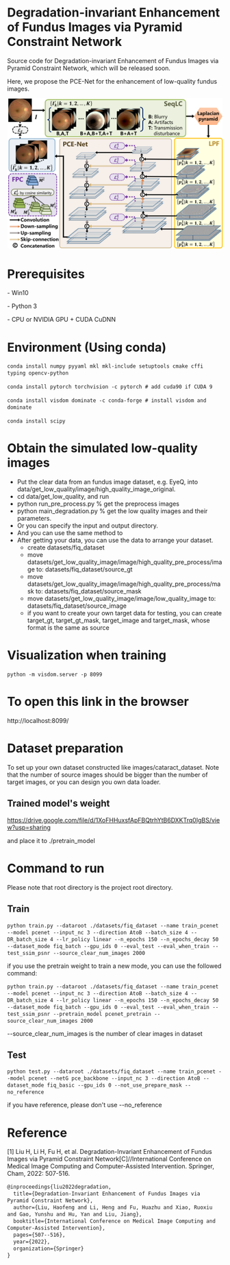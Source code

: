 # **Degradation-invariant Enhancement of Fundus Images via Pyramid Constraint Network**
Source code for Degradation-invariant Enhancement of Fundus Images via Pyramid Constraint Network, which will be released soon.

Here, we propose the PCE-Net for the enhancement of low-quality fundus images. 

![](./images/architecture.png)

# Prerequisites

\- Win10

\- Python 3

\- CPU or NVIDIA GPU + CUDA CuDNN

# Environment (Using conda)

```
conda install numpy pyyaml mkl mkl-include setuptools cmake cffi typing opencv-python

conda install pytorch torchvision -c pytorch # add cuda90 if CUDA 9

conda install visdom dominate -c conda-forge # install visdom and dominate

conda install scipy
```

# Obtain the simulated low-quality images

- Put the clear data from an fundus image dataset, e.g. EyeQ, into data/get_low_quality/image/high_quality_image_original.
- cd data/get_low_quality, and run
- python run_pre_process.py % get the preprocess images
- python main_degradation.py %  get the low quality images and their parameters.
- Or you can specify the input and output directory.
- And you can use the same method to 
- After getting your data, you can use the data to arrange your dataset.
  - create datasets/fiq_dataset
  - move datasets/get_low_quality_image/image/high_quality_pre_process/image to: datasets/fiq_dataset/source_gt
  - move datasets/get_low_quality_image/image/high_quality_pre_process/mask to: datasets/fiq_dataset/source_mask
  - move datasets/get_low_quality_image/image/low_quality_image to: datasets/fiq_dataset/source_image
  - if you want to create your own target data for testing, you can create target_gt, target_gt_mask, target_image and target_mask, whose format is the same as source

# Visualization when training

```
python -m visdom.server -p 8099
```

# To open this link in the browser

http://localhost:8099/

# Dataset preparation

To set up your own dataset constructed like images/cataract_dataset. Note that the number of source images should be bigger than the number of target images, or you can design you own data loader.

## Trained model's weight

https://drive.google.com/file/d/1XoFHHuxsfApFBQtrhYtB6DXKTrq0IgBS/view?usp=sharing

and place it to ./pretrain_model

# Command to run

Please note that root directory is the project root directory.

## Train

```
python train.py --dataroot ./datasets/fiq_dataset --name train_pcenet --model pcenet --input_nc 3 --direction AtoB --batch_size 4 --DR_batch_size 4 --lr_policy linear --n_epochs 150 --n_epochs_decay 50 --dataset_mode fiq_batch --gpu_ids 0 --eval_test --eval_when_train --test_ssim_psnr --source_clear_num_images 2000
```

if you use the pretrain weight to train a new mode, you can use the followed command:

```
python train.py --dataroot ./datasets/fiq_dataset --name train_pcenet --model pcenet --input_nc 3 --direction AtoB --batch_size 4 --DR_batch_size 4 --lr_policy linear --n_epochs 150 --n_epochs_decay 50 --dataset_mode fiq_batch --gpu_ids 0 --eval_test --eval_when_train --test_ssim_psnr --pretrain_model pcenet_pretrain --source_clear_num_images 2000
```

--source_clear_num_images is the number of clear images in dataset

## Test

```
python test.py --dataroot ./datasets/fiq_dataset --name train_pcenet --model pcenet --netG pce_backbone --input_nc 3 --direction AtoB --dataset_mode fiq_basic --gpu_ids 0 --not_use_prepare_mask --no_reference
```

if you have reference, please don't use --no_reference

# Reference

[1] Liu H, Li H, Fu H, et al. Degradation-Invariant Enhancement of Fundus Images via Pyramid Constraint Network[C]//International Conference on Medical Image Computing and Computer-Assisted Intervention. Springer, Cham, 2022: 507-516.

```
@inproceedings{liu2022degradation,
  title={Degradation-Invariant Enhancement of Fundus Images via Pyramid Constraint Network},
  author={Liu, Haofeng and Li, Heng and Fu, Huazhu and Xiao, Ruoxiu and Gao, Yunshu and Hu, Yan and Liu, Jiang},
  booktitle={International Conference on Medical Image Computing and Computer-Assisted Intervention},
  pages={507--516},
  year={2022},
  organization={Springer}
}
```